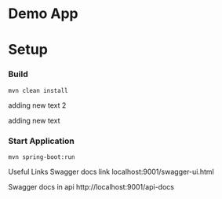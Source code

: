 # Demo App

# Setup
### Build 

`mvn clean install`

adding new text 2

adding new text

### Start Application

`mvn spring-boot:run`

Useful Links
Swagger docs link
localhost:9001/swagger-ui.html

Swagger docs in api
http://localhost:9001/api-docs
